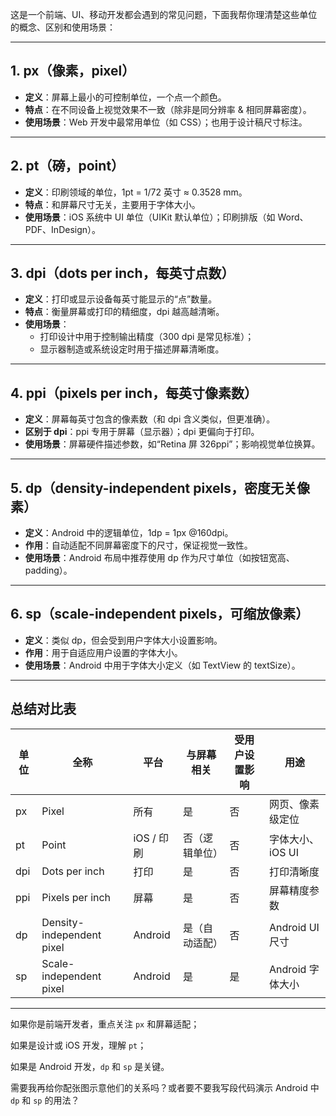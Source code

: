 这是一个前端、UI、移动开发都会遇到的常见问题，下面我帮你理清楚这些单位的概念、区别和使用场景：

---

## **1. px（像素，pixel）**
- **定义**：屏幕上最小的可控制单位，一个点一个颜色。
- **特点**：在不同设备上视觉效果不一致（除非是同分辨率 & 相同屏幕密度）。
- **使用场景**：Web 开发中最常用单位（如 CSS）；也用于设计稿尺寸标注。

---

## **2. pt（磅，point）**
- **定义**：印刷领域的单位，1pt = 1/72 英寸 ≈ 0.3528 mm。
- **特点**：和屏幕尺寸无关，主要用于字体大小。
- **使用场景**：iOS 系统中 UI 单位（UIKit 默认单位）；印刷排版（如 Word、PDF、InDesign）。

---

## **3. dpi（dots per inch，每英寸点数）**
- **定义**：打印或显示设备每英寸能显示的“点”数量。
- **特点**：衡量屏幕或打印的精细度，dpi 越高越清晰。
- **使用场景**：
  - 打印设计中用于控制输出精度（300 dpi 是常见标准）；
  - 显示器制造或系统设定时用于描述屏幕清晰度。

---

## **4. ppi（pixels per inch，每英寸像素数）**
- **定义**：屏幕每英寸包含的像素数（和 dpi 含义类似，但更准确）。
- **区别于 dpi**：ppi 专用于屏幕（显示器）；dpi 更偏向于打印。
- **使用场景**：屏幕硬件描述参数，如“Retina 屏 326ppi”；影响视觉单位换算。

---

## **5. dp（density-independent pixels，密度无关像素）**
- **定义**：Android 中的逻辑单位，1dp = 1px @160dpi。
- **作用**：自动适配不同屏幕密度下的尺寸，保证视觉一致性。
- **使用场景**：Android 布局中推荐使用 dp 作为尺寸单位（如按钮宽高、padding）。

---

## **6. sp（scale-independent pixels，可缩放像素）**
- **定义**：类似 dp，但会受到用户字体大小设置影响。
- **作用**：用于自适应用户设置的字体大小。
- **使用场景**：Android 中用于字体大小定义（如 TextView 的 textSize）。

---

## **总结对比表**

| 单位 | 全称 | 平台 | 与屏幕相关 | 受用户设置影响 | 用途 |
|------|------|------|-------------|----------------|------|
| px   | Pixel | 所有 | 是 | 否 | 网页、像素级定位 |
| pt   | Point | iOS / 印刷 | 否（逻辑单位） | 否 | 字体大小、iOS UI |
| dpi  | Dots per inch | 打印 | 是 | 否 | 打印清晰度 |
| ppi  | Pixels per inch | 屏幕 | 是 | 否 | 屏幕精度参数 |
| dp   | Density-independent pixel | Android | 是（自动适配） | 否 | Android UI 尺寸 |
| sp   | Scale-independent pixel | Android | 是 | 是 | Android 字体大小 |

---

如果你是前端开发者，重点关注 `px` 和屏幕适配；

如果是设计或 iOS 开发，理解 `pt`；

如果是 Android 开发，`dp` 和 `sp` 是关键。

需要我再给你配张图示意他们的关系吗？或者要不要我写段代码演示 Android 中 `dp` 和 `sp` 的用法？
